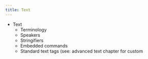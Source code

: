 ```yaml
---
title: Text
---
```

 
 - Text
   - Terminology
   - Speakers
   - Stringifiers
   - Embedded commands
   - Standard text tags (see: advanced text chapter for custom
    